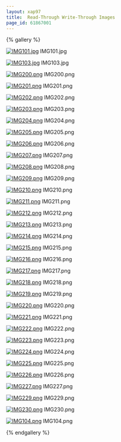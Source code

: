 ```yaml
---
layout: xap97
title:  Read-Through Write-Through Images
page_id: 61867001
---
```


{% gallery %}

[![IMG101.jpg](/attachment_files/IMG101.jpg)](/attachment_files/IMG101.jpg)
IMG101.jpg

[![IMG103.jpg](/attachment_files/IMG103.jpg)](/attachment_files/IMG103.jpg)
IMG103.jpg

[![IMG200.png](/attachment_files/IMG200.png)](/attachment_files/IMG200.png)
IMG200.png

[![IMG201.png](/attachment_files/IMG201.png)](/attachment_files/IMG201.png)
IMG201.png

[![IMG202.png](/attachment_files/IMG202.png)](/attachment_files/IMG202.png)
IMG202.png

[![IMG203.png](/attachment_files/IMG203.png)](/attachment_files/IMG203.png)
IMG203.png

[![IMG204.png](/attachment_files/IMG204.png)](/attachment_files/IMG204.png)
IMG204.png

[![IMG205.png](/attachment_files/IMG205.png)](/attachment_files/IMG205.png)
IMG205.png

[![IMG206.png](/attachment_files/IMG206.png)](/attachment_files/IMG206.png)
IMG206.png

[![IMG207.png](/attachment_files/IMG207.png)](/attachment_files/IMG207.png)
IMG207.png

[![IMG208.png](/attachment_files/IMG208.png)](/attachment_files/IMG208.png)
IMG208.png

[![IMG209.png](/attachment_files/IMG209.png)](/attachment_files/IMG209.png)
IMG209.png

[![IMG210.png](/attachment_files/IMG210.png)](/attachment_files/IMG210.png)
IMG210.png

[![IMG211.png](/attachment_files/IMG211.png)](/attachment_files/IMG211.png)
IMG211.png

[![IMG212.png](/attachment_files/IMG212.png)](/attachment_files/IMG212.png)
IMG212.png

[![IMG213.png](/attachment_files/IMG213.png)](/attachment_files/IMG213.png)
IMG213.png

[![IMG214.png](/attachment_files/IMG214.png)](/attachment_files/IMG214.png)
IMG214.png

[![IMG215.png](/attachment_files/IMG215.png)](/attachment_files/IMG215.png)
IMG215.png

[![IMG216.png](/attachment_files/IMG216.png)](/attachment_files/IMG216.png)
IMG216.png

[![IMG217.png](/attachment_files/IMG217.png)](/attachment_files/IMG217.png)
IMG217.png

[![IMG218.png](/attachment_files/IMG218.png)](/attachment_files/IMG218.png)
IMG218.png

[![IMG219.png](/attachment_files/IMG219.png)](/attachment_files/IMG219.png)
IMG219.png

[![IMG220.png](/attachment_files/IMG220.png)](/attachment_files/IMG220.png)
IMG220.png

[![IMG221.png](/attachment_files/IMG221.png)](/attachment_files/IMG221.png)
IMG221.png

[![IMG222.png](/attachment_files/IMG222.png)](/attachment_files/IMG222.png)
IMG222.png

[![IMG223.png](/attachment_files/IMG223.png)](/attachment_files/IMG223.png)
IMG223.png

[![IMG224.png](/attachment_files/IMG224.png)](/attachment_files/IMG224.png)
IMG224.png

[![IMG225.png](/attachment_files/IMG225.png)](/attachment_files/IMG225.png)
IMG225.png

[![IMG226.png](/attachment_files/IMG226.png)](/attachment_files/IMG226.png)
IMG226.png

[![IMG227.png](/attachment_files/IMG227.png)](/attachment_files/IMG227.png)
IMG227.png

[![IMG229.png](/attachment_files/IMG229.png)](/attachment_files/IMG229.png)
IMG229.png

[![IMG230.png](/attachment_files/IMG230.png)](/attachment_files/IMG230.png)
IMG230.png

[![IMG104.png](/attachment_files/IMG104.png)](/attachment_files/IMG104.png)
IMG104.png

{% endgallery %}